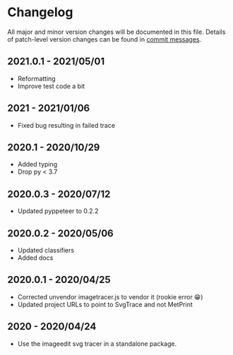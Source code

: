 # Changelog
All major and minor version changes will be documented in this file. Details of
patch-level version changes can be found in [commit messages](../../commits/master).

## 2021.0.1 - 2021/05/01
- Reformatting
- Improve test code a bit


## 2021 - 2021/01/06
- Fixed bug resulting in failed trace

## 2020.1 - 2020/10/29
- Added typing
- Drop py < 3.7

## 2020.0.3 - 2020/07/12
- Updated pyppeteer to 0.2.2

## 2020.0.2 - 2020/05/06
- Updated classifiers
- Added docs

## 2020.0.1 - 2020/04/25
- Corrected unvendor imagetracer.js to vendor it (rookie error 😁)
- Updated project URLs to point to SvgTrace and not MetPrint

## 2020 - 2020/04/24
- Use the imageedit svg tracer in a standalone package.
